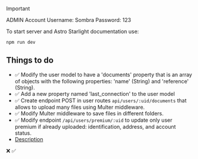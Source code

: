 > [!IMPORTANT]
> ADMIN Account Username: Sombra Password: 123

To start server and Astro Starlight documentation use:

```
npm run dev
```

## Things to do

- ✅ Modify the user model to have a 'documents' property that is an array of objects with the following properties: 'name' (String) and 'reference' (String).
- ✅ Add a new property named 'last_connection' to the user model
- ✅ Create endpoint POST in user routes `api/users/:uid/documents` that allows to upload many files using Multer middleware.
- ✅ Modify Multer middleware to save files in different folders.
- ✅ Modify endpoint `/api/users/premium/:uid` to update only user premium if already uploaded: identification, address, and account status.
- [Description](https://docs.google.com/presentation/d/16sRIuaqoPeFHdzlq6kRiDyIMhYSVAYiIy7-DtAOcY_g/edit#slide=id.g1c2d556641e_0_341)

❌
✅
